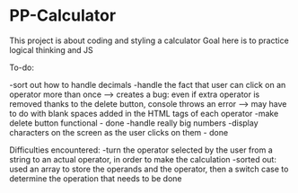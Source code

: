 # PP-Calculator

This project is about coding and styling a calculator
Goal here is to practice logical thinking and JS

To-do:

-sort out how to handle decimals
-handle the fact that user can click on an operator more than once 
        --> creates a bug: even if extra operator is removed thanks to the delete button, console throws an error --> may have to do with blank spaces added in the HTML tags of each operator
-make delete button functional - done
-handle really big numbers
-display characters on the screen as the user clicks on them - done


Difficulties encountered:
    -turn the operator selected by the user from a string to an actual operator, in order to make the calculation
        -sorted out: used an array to store the operands and the operator, then a switch case 
                     to determine the operation that needs to be done